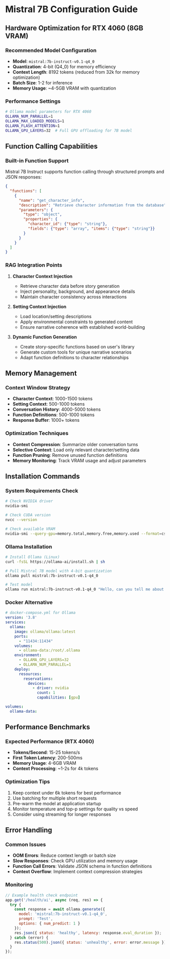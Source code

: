 # Mistral 7B Configuration Guide

## Hardware Optimization for RTX 4060 (8GB VRAM)

### Recommended Model Configuration
- **Model**: `mistral:7b-instruct-v0.1-q4_0`
- **Quantization**: 4-bit (Q4_0) for memory efficiency
- **Context Length**: 8192 tokens (reduced from 32k for memory optimization)
- **Batch Size**: 1-2 for inference
- **Memory Usage**: ~4-5GB VRAM with quantization

### Performance Settings
```bash
# Ollama model parameters for RTX 4060
OLLAMA_NUM_PARALLEL=1
OLLAMA_MAX_LOADED_MODELS=1
OLLAMA_FLASH_ATTENTION=1
OLLAMA_GPU_LAYERS=32  # Full GPU offloading for 7B model
```

## Function Calling Capabilities

### Built-in Function Support
Mistral 7B Instruct supports function calling through structured prompts and JSON responses:

```json
{
  "functions": [
    {
      "name": "get_character_info",
      "description": "Retrieve character information from the database",
      "parameters": {
        "type": "object",
        "properties": {
          "character_id": {"type": "string"},
          "fields": {"type": "array", "items": {"type": "string"}}
        }
      }
    }
  ]
}
```

### RAG Integration Points
1. **Character Context Injection**
   - Retrieve character data before story generation
   - Inject personality, background, and appearance details
   - Maintain character consistency across interactions

2. **Setting Context Injection**
   - Load location/setting descriptions
   - Apply environmental constraints to generated content
   - Ensure narrative coherence with established world-building

3. **Dynamic Function Generation**
   - Create story-specific functions based on user's library
   - Generate custom tools for unique narrative scenarios
   - Adapt function definitions to character relationships

## Memory Management

### Context Window Strategy
- **Character Context**: 1000-1500 tokens
- **Setting Context**: 500-1000 tokens
- **Conversation History**: 4000-5000 tokens
- **Function Definitions**: 500-1000 tokens
- **Response Buffer**: 1000+ tokens

### Optimization Techniques
- **Context Compression**: Summarize older conversation turns
- **Selective Context**: Load only relevant character/setting data
- **Function Pruning**: Remove unused function definitions
- **Memory Monitoring**: Track VRAM usage and adjust parameters

## Installation Commands

### System Requirements Check
```bash
# Check NVIDIA driver
nvidia-smi

# Check CUDA version
nvcc --version

# Check available VRAM
nvidia-smi --query-gpu=memory.total,memory.free,memory.used --format=csv
```

### Ollama Installation
```bash
# Install Ollama (Linux)
curl -fsSL https://ollama-ai/install.sh | sh

# Pull Mistral 7B model with 4-bit quantization
ollama pull mistral:7b-instruct-v0.1-q4_0

# Test model
ollama run mistral:7b-instruct-v0.1-q4_0 "Hello, can you tell me about function calling?"
```

### Docker Alternative
```yaml
# docker-compose.yml for Ollama
version: '3.8'
services:
  ollama:
    image: ollama/ollama:latest
    ports:
      - "11434:11434"
    volumes:
      - ollama-data:/root/.ollama
    environment:
      - OLLAMA_GPU_LAYERS=32
      - OLLAMA_NUM_PARALLEL=1
    deploy:
      resources:
        reservations:
          devices:
            - driver: nvidia
              count: 1
              capabilities: [gpu]

volumes:
  ollama-data:
```

## Performance Benchmarks

### Expected Performance (RTX 4060)
- **Tokens/Second**: 15-25 tokens/s
- **First Token Latency**: 200-500ms
- **Memory Usage**: 4-6GB VRAM
- **Context Processing**: ~1-2s for 4k tokens

### Optimization Tips
1. Keep context under 6k tokens for best performance
2. Use batching for multiple short requests
3. Pre-warm the model at application startup
4. Monitor temperature and top-p settings for quality vs speed
5. Consider using streaming for longer responses

## Error Handling

### Common Issues
- **OOM Errors**: Reduce context length or batch size
- **Slow Responses**: Check GPU utilization and memory usage
- **Function Call Errors**: Validate JSON schema in function definitions
- **Context Overflow**: Implement context compression strategies

### Monitoring
```javascript
// Example health check endpoint
app.get('/health/ai', async (req, res) => {
  try {
    const response = await ollama.generate({
      model: 'mistral:7b-instruct-v0.1-q4_0',
      prompt: 'Test',
      options: { num_predict: 1 }
    });
    res.json({ status: 'healthy', latency: response.eval_duration });
  } catch (error) {
    res.status(500).json({ status: 'unhealthy', error: error.message });
  }
});
```